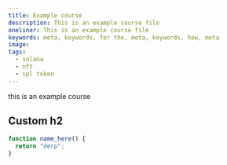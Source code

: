 ```yaml
---
title: Example course
description: This is an example course file
oneliner: This is an example course file
keywords: meta, keywords, for the, meta, keywords, how, meta
image:
tags:
  - solana
  - nft
  - spl token
---
```


this is an example course

## Custom h2

```js
function name_here() {
  return "derp";
}
```
